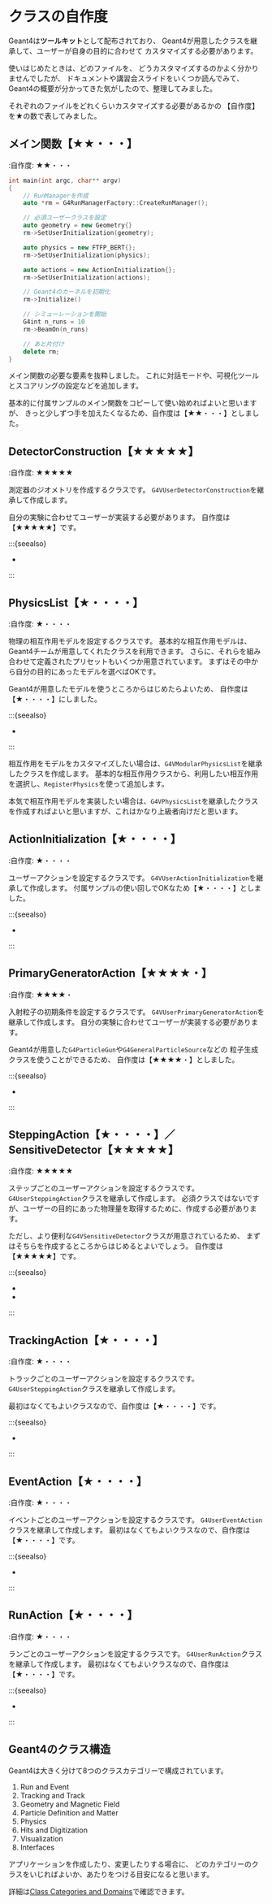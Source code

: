 # クラスの自作度

Geant4は**ツールキット**として配布されており、
Geant4が用意したクラスを継承して、ユーザーが自身の目的に合わせて
カスタマイズする必要があります。

使いはじめたときは、どのファイルを、
どうカスタマイズするのかよく分かりませんでしたが、
ドキュメントや講習会スライドをいくつか読んでみて、
Geant4の概要が分かってきた気がしたので、整理してみました。

それぞれのファイルをどれくらいカスタマイズする必要があるかの
【自作度】を★の数で表してみました。

## メイン関数【★★・・・】

:自作度: ★★・・・

```cpp
int main(int argc, char** argv)
{
    // RunManagerを作成
    auto *rm = G4RunManagerFactory::CreateRunManager();

    // 必須ユーザークラスを設定
    auto geometry = new Geometry{}
    rm->SetUserInitialization(geometry);

    auto physics = new FTFP_BERT{};
    rm->SetUserInitialization(physics);

    auto actions = new ActionInitialization{};
    rm->SetUserInitialization(actions);

    // Geant4のカーネルを初期化
    rm->Initialize()

    // シミューレーションを開始
    G4int n_runs = 10
    rm->BeamOn(n_runs)

    // あと片付け
    delete rm;
}
```

メイン関数の必要な要素を抜粋しました。
これに対話モードや、可視化ツールとスコアリングの設定などを追加します。

基本的に付属サンプルのメイン関数をコピーして使い始めればよいと思いますが、
きっと少しずつ手を加えたくなるため、自作度は【★★・・・】としました。

## DetectorConstruction【★★★★★】

:自作度: ★★★★★

測定器のジオメトリを作成するクラスです。
``G4VUserDetectorConstruction``を継承して作成します。

自分の実験に合わせてユーザーが実装する必要があります。
自作度は【★★★★★】です。

:::{seealso}

- [](./geant4-user-detectorconstruction.md)

:::

## PhysicsList【★・・・・】

:自作度: ★・・・・

物理の相互作用モデルを設定するクラスです。
基本的な相互作用モデルは、Geant4チームが用意してくれたクラスを利用できます。
さらに、それらを組み合わせて定義されたプリセットもいくつか用意されています。
まずはその中から自分の目的にあったモデルを選べばOKです。

Geant4が用意したモデルを使うところからはじめたらよいため、
自作度は【★・・・・】にしました。

:::{seealso}

- [](./geant4-user-physicslist.md)

:::

相互作用をモデルをカスタマイズしたい場合は、``G4VModularPhysicsList``を継承したクラスを作成します。
基本的な相互作用クラスから、利用したい相互作用を選択し、``RegisterPhysics``を使って追加します。

本気で相互作用モデルを実装したい場合は、``G4VPhysicsList``を継承したクラスを作成すればよいと思いますが、これはかなり上級者向けだと思います。

## ActionInitialization【★・・・・】

:自作度: ★・・・・

ユーザーアクションを設定するクラスです。
``G4VUserActionInitialization``を継承して作成します。
付属サンプルの使い回しでOKなため【★・・・・】としました。

:::{seealso}

- [](./geant4-user-actioninitialization.md)

:::

## PrimaryGeneratorAction【★★★★・】

:自作度: ★★★★・

入射粒子の初期条件を設定するクラスです。
``G4VUserPrimaryGeneratorAction``を継承して作成します。
自分の実験に合わせてユーザーが実装する必要があります。

Geant4が用意した``G4ParticleGun``や``G4GeneralParticleSource``などの
粒子生成クラスを使うことができるため、
自作度は【★★★★・】としました。

:::{seealso}

- [](./geant4-user-primarygeneratoraction.md)

:::

## SteppingAction【★・・・・】／SensitiveDetector【★★★★★】

:自作度: ★★★★★

ステップごとのユーザーアクションを設定するクラスです。
``G4UserSteppingAction``クラスを継承して作成します。
必須クラスではないですが、ユーザーの目的にあった物理量を取得するために、作成する必要があります。

ただし、より便利な``G4VSensitiveDetector``クラスが用意されているため、
まずはそちらを作成するところからはじめるとよいでしょう。
自作度は【★★★★★】です。

:::{seealso}

- [](./geant4-user-steppingaction.md)
- [](./geant4-sensor-sensitivedetector.md)

:::

## TrackingAction【★・・・・】

:自作度: ★・・・・

トラックごとのユーザーアクションを設定するクラスです。
``G4UserSteppingAction``クラスを継承して作成します。

最初はなくてもよいクラスなので、自作度は【★・・・・】です。

:::{seealso}

- [](./geant4-user-trackingaction.md)

:::

## EventAction【★・・・・】

:自作度: ★・・・・

イベントごとのユーザーアクションを設定するクラスです。
``G4UserEventAction``クラスを継承して作成します。
最初はなくてもよいクラスなので、自作度は【★・・・・】です。

:::{seealso}

- [](./geant4-user-eventaction.md)

:::

## RunAction【★・・・・】

:自作度: ★・・・・

ランごとのユーザーアクションを設定するクラスです。
``G4UserRunAction``クラスを継承して作成します。
最初はなくてもよいクラスなので、自作度は【★・・・・】です。

:::{seealso}

- [](./geant4-user-runaction.md)

:::

## Geant4のクラス構造

Geant4は大きく分けて8つのクラスカテゴリーで構成されています。

1. Run and Event
2. Tracking and Track
3. Geometry and Magnetic Field
4. Particle Definition and Matter
5. Physics
6. Hits and Digitization
7. Visualization
8. Interfaces

アプリケーションを作成したり、変更したりする場合に、
どのカテゴリーのクラスをいじればよいか、あたりをつける目安になると思います。

詳細は[Class Categories and Domains](https://geant4-userdoc.web.cern.ch/UsersGuides/ForApplicationDeveloper/html/Fundamentals/classCategory.html)で確認できます。
